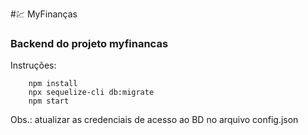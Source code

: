 #:chart: MyFinanças
### Backend do projeto myfinancas

Instruções:
```
    npm install
    npx sequelize-cli db:migrate
    npm start
```
Obs.: atualizar as credenciais de acesso ao BD no arquivo config.json